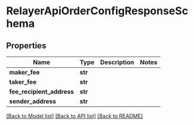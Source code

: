 # RelayerApiOrderConfigResponseSchema

## Properties

| Name                      | Type    | Description | Notes |
| ------------------------- | ------- | ----------- | ----- |
| **maker_fee**             | **str** |             |
| **taker_fee**             | **str** |             |
| **fee_recipient_address** | **str** |             |
| **sender_address**        | **str** |             |

[[Back to Model list]](../README.md#documentation-for-models) [[Back to API list]](../README.md#documentation-for-api-endpoints) [[Back to README]](../README.md)
